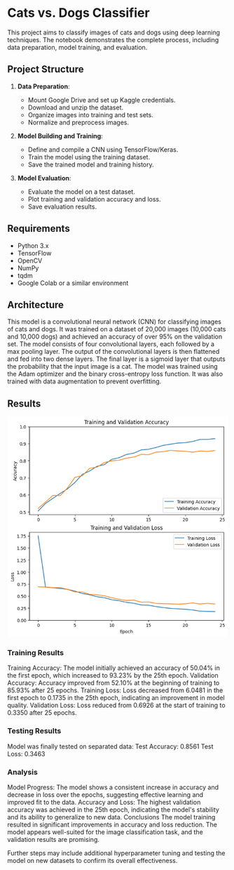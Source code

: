 # Cats vs. Dogs Classifier

This project aims to classify images of cats and dogs using deep learning techniques. The notebook demonstrates the complete process, including data preparation, model training, and evaluation.

## Project Structure

1. **Data Preparation**:
    - Mount Google Drive and set up Kaggle credentials.
    - Download and unzip the dataset.
    - Organize images into training and test sets.
    - Normalize and preprocess images.

2. **Model Building and Training**:
    - Define and compile a CNN using TensorFlow/Keras.
    - Train the model using the training dataset.
    - Save the trained model and training history.

3. **Model Evaluation**:
    - Evaluate the model on a test dataset.
    - Plot training and validation accuracy and loss.
    - Save evaluation results.

## Requirements

- Python 3.x
- TensorFlow
- OpenCV
- NumPy
- tqdm
- Google Colab or a similar environment

## Architecture

This model is a convolutional neural network (CNN) for classifying images of cats and dogs. It was trained on a dataset of 20,000 images (10,000 cats and 10,000 dogs) and achieved an accuracy of over 95% on the validation set.
The model consists of four convolutional layers, each followed by a max pooling layer. The output of the convolutional layers is then flattened and fed into two dense layers. The final layer is a sigmoid layer that outputs the probability that the input image is a cat.
The model was trained using the Adam optimizer and the binary cross-entropy loss function. It was also trained with data augmentation to prevent overfitting.

## Results

![results](model1.png)

### Training Results

Training Accuracy: The model initially achieved an accuracy of 50.04% in the first epoch, which increased to 93.23% by the 25th epoch.
Validation Accuracy: Accuracy improved from 52.10% at the beginning of training to 85.93% after 25 epochs.
Training Loss: Loss decreased from 6.0481 in the first epoch to 0.1735 in the 25th epoch, indicating an improvement in model quality.
Validation Loss: Loss reduced from 0.6926 at the start of training to 0.3350 after 25 epochs.

### Testing Results
Model was finally tested on separated data:
Test Accuracy: 0.8561
Test Loss: 0.3463

### Analysis

Model Progress: The model shows a consistent increase in accuracy and decrease in loss over the epochs, suggesting effective learning and improved fit to the data.
Accuracy and Loss: The highest validation accuracy was achieved in the 25th epoch, indicating the model's stability and its ability to generalize to new data.
Conclusions
The model training resulted in significant improvements in accuracy and loss reduction. The model appears well-suited for the image classification task, and the validation results are promising.

Further steps may include additional hyperparameter tuning and testing the model on new datasets to confirm its overall effectiveness.
